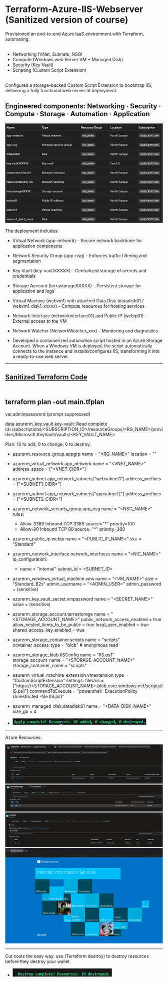 # Terraform-Azure-IIS-Webserver (Sanitized version of course)
Provisioned an end-to-end Azure IaaS environment with Terraform, automating:<br>
<br>
- Networking (VNet, Subnets, NSG)<br>
- Compute (Windows web Server VM + Managed Disk)<br>
- Security (Key Vault)<br>
- Scripting (Custom Script Extension)<br>
<br>
Configured a storage-backed Custom Script Extension to bootstrap IIS, delivering a fully functional web server at deployment.

Engineered components: Networking · Security · Compute · Storage · Automation · Application
<br>
---
![All Resources](AzureResources.png)<br>

The deployment includes:

- Virtual Network (app-network) – Secure network backbone for application components

- Network Security Group (app-nsg) – Enforces traffic filtering and segmentation

- Key Vault (key-vaultXXXXX) – Centralized storage of secrets and credentials

- Storage Account (terrastorageXXXXX) – Persistent storage for application and logs

- Virtual Machine (webvm1) with attached Data Disk (datadisk01 / webvm1_disk1_xxxxx) – Compute resources for hosting services

- Network Interface (networkinterface01) and Public IP (webip01) – External access to the VM

- Network Watcher (NetworkWatcher_xxx) – Monitoring and diagnostics<br>

- Developed a containerized automation script hosted in an Azure Storage Account. When a Windows VM is deployed, the script automatically connects to the instance and installs/configures IIS, transforming it into a ready-to-use web server.

----
[Sanitized Terraform Code](sanitizedcode.txt)<br>
<br>
---
terraform plan -out main.tfplan
----

var.adminpassword
  (prompt suppressed)

data.azurerm_key_vault.key-vault: Read complete
  id=/subscriptions/<SUBSCRIPTION_ID>/resourceGroups/<RG_NAME>/providers/Microsoft.KeyVault/vaults/<KEY_VAULT_NAME>

Plan: 16 to add, 0 to change, 0 to destroy.

+ azurerm_resource_group.appgrp
  name = "<RG_NAME>"
  location = "<REGION>"

+ azurerm_virtual_network.app_network
  name = "<VNET_NAME>"
  address_space = ["<VNET_CIDR>"]

+ azurerm_subnet.app_network_subnets["websubnet1"]
  address_prefixes = ["<SUBNET1_CIDR>"]

+ azurerm_subnet.app_network_subnets["appsubnet2"]
  address_prefixes = ["<SUBNET2_CIDR>"]

+ azurerm_network_security_group.app_nsg
  name = "<NSG_NAME>"
  rules:
    - Allow-3389  Inbound  TCP  3389  source="*"  priority=100
    - Allow-80    Inbound  TCP  80    source="*"  priority=200

+ azurerm_public_ip.webip
  name = "<PUBLIC_IP_NAME>"
  sku  = "Standard"

+ azurerm_network_interface.network_interfaces
  name = "<NIC_NAME>"
  ip_configuration:
    - name = "internal"
      subnet_id = <SUBNET_ID>

+ azurerm_windows_virtual_machine.vms
  name           = "<VM_NAME>"
  size           = "Standard_B2s"
  admin_username = "<ADMIN_USER>"
  admin_password = (sensitive)

+ azurerm_key_vault_secret.vmpassword
  name = "<SECRET_NAME>"
  value = (sensitive)

+ azurerm_storage_account.terrastorage
  name = "<STORAGE_ACCOUNT_NAME>"
  public_network_access_enabled = true
  allow_nested_items_to_be_public = true
  local_user_enabled = true
  shared_access_key_enabled = true

+ azurerm_storage_container.scripts
  name = "scripts"
  container_access_type = "blob"   # anonymous read

+ azurerm_storage_blob.IISConfig
  name = "IIS.ps1"
  storage_account_name = "<STORAGE_ACCOUNT_NAME>"
  storage_container_name = "scripts"

+ azurerm_virtual_machine_extension.vmextension
  type = "CustomScriptExtension"
  settings:
    fileUris = ["https://<STORAGE_ACCOUNT_NAME>.blob.core.windows.net/scripts/IIS.ps1"]
    commandToExecute = "powershell -ExecutionPolicy Unrestricted -file IIS.ps1"

+ azurerm_managed_disk.datadisk01
  name = "<DATA_DISK_NAME>"
  size_gb = 4 <br>
  
- ![Apply Complte](applycomplete.png)<br>
---
Azure Resources:

![VM Extention](VMextension.png)<br>
![Storage Container with Script](storagecontainerwithscript.png)<br>
![Script IIS ](scriptIISinsidecontainer.png)<br>
![IIS webserver](IISwebserver.png)<br>

---

Cut costs the easy way: use (Terraform destroy) to destroy resources before they destroy your wallet.<br>
- ![Destroy Complte](destroycomplete.png)<br>
